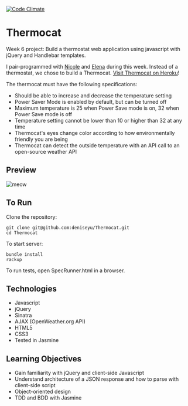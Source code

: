 [![Code Climate](https://codeclimate.com/github/deniseyu/Thermocat/badges/gpa.svg)](https://codeclimate.com/github/deniseyu/Thermocat)
# Thermocat

Week 6 project: Build a thermostat web application using javascript with jQuery and Handlebar templates.

I pair-programmed with [Nicole](https://github.com/NicolePell) and [Elena](https://github.com/elenagarrone) during this week. Instead of a thermostat, we chose to build a Thermocat. [Visit Thermocat on Heroku](https://thermocat.herokuapp.com)!

The thermocat must have the following specifications:

* Should be able to increase and decrease the temperature setting
* Power Saver Mode is enabled by default, but can be turned off
* Maximum temperature is 25 when Power Save mode is on, 32 when Power Save mode is off
* Temperature setting cannot be lower than 10 or higher than 32 at any time
* Thermocat's eyes change color according to how environmentally friendly you are being
* Thermocat can detect the outside temperature with an API call to an open-source weather API

## Preview

![meow](https://raw.github.com/deniseyu/thermocat/master/public/screenshot.png)

## To Run

Clone the repository:
```
git clone git@github.com:deniseyu/Thermocat.git
cd Thermocat
```
To start server:
```
bundle install
rackup
```
To run tests, open SpecRunner.html in a browser.

## Technologies

* Javascript
* jQuery
* Sinatra
* AJAX (OpenWeather.org API)
* HTML5
* CSS3
* Tested in Jasmine

## Learning Objectives

* Gain familiarity with jQuery and client-side Javascript
* Understand architecture of a JSON response and how to parse with client-side script
* Object-oriented design
* TDD and BDD with Jasmine
